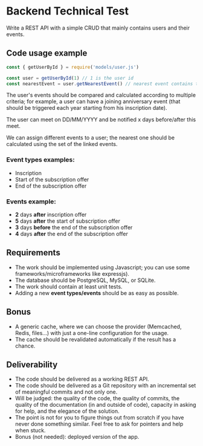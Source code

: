 # Backend Technical Test

Write a REST API with a simple CRUD that mainly contains users and their events. 

## Code usage example 

```javascript
const { getUserById } = require('models/user.js')

const user = getUserById(1) // 1 is the user id
const nearestEvent = user.getNearestEvent() // nearest event contains the (event type, the event date, the user id)
```

The user's events should be compared and calculated according to multiple criteria; for example, a user can have a joining anniversary event (that should be triggered each year starting from his inscription date). 

The user can meet on DD/MM/YYYY and be notified x days before/after this meet. 

We can assign different events to a user; the nearest one should be calculated using the set of the linked events. 

### Event types examples: 
- Inscription
- Start of the subscription offer
- End of the subscription offer

### Events example: 
- **2** days __after__ inscription offer
- **5** days __after__ the start of subscription offer
- **3** days __before__ the end of the subscription offer
- **4** days __after__ the end of the subscription offer

## Requirements
- The work should be implemented using Javascript; you can use some frameworks/microframeworks like expressjs). 
- The database should be PostgreSQL, MySQL, or SQLite. 
- The work should contain at least unit tests. 
- Adding a new **event types/events** should be as easy as possible. 

## Bonus
- A generic cache, where we can choose the provider (Memcached, Redis, files...) with just a one-line configuration for the usage. 
- The cache should be revalidated automatically if the result has a chance. 

## Deliverability
- The code should be delivered as a working REST API.
- The code should be delivered as a Git repository with an incremental set of meaningful commits and not only one. 
- Will be judged: the quality of the code, the quality of commits, the quality of the documentation (in and outside of code), capacity in asking for help, and the elegance of the solution.
- The point is not for you to figure things out from scratch if you have never done something similar. Feel free to ask for pointers and help when stuck.
- Bonus (not needed): deployed version of the app.